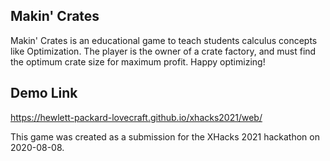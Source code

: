 ## Makin' Crates
Makin' Crates is an educational game to teach students calculus concepts like Optimization. The player is the owner of a crate factory, and must find the optimum crate size for maximum profit. Happy optimizing!

## Demo Link
https://hewlett-packard-lovecraft.github.io/xhacks2021/web/

This game was created as a submission for the XHacks 2021 hackathon on 2020-08-08.
